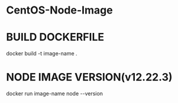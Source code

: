 # CentOS-Node-Image

# BUILD DOCKERFILE 
docker build -t image-name .

# NODE IMAGE VERSION(v12.22.3) 
docker run image-name node --version
